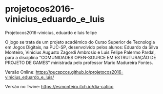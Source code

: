 # projetocos2016-vinicius_eduardo_e_luis
Projetocos2016-vinicius, eduardo e luis felipe

O jogo se trata de um projeto acadêmico do Curso Superior de Tecnologia em Jogos Digitais, na PUC-SP, desenvolvido pelos alunos: Eduardo da Silva Monteiro, Vinícius Augusto Zagordi Ambrosio e Luis Felipe Palermo Pardal, para a disciplina "COMUNIDADES OPEN-SOURCE EM ESTRUTURAÇÃO DE PROJETO DE GAMES" ministrada pelo professor Mario Madureira Fontes.

Versão Online: 
https://pucspcos.github.io/projetocos2016-vinicius_eduardo_e_luis/

Versão no Twine:
https://esmonteiro.itch.io/dia-catico